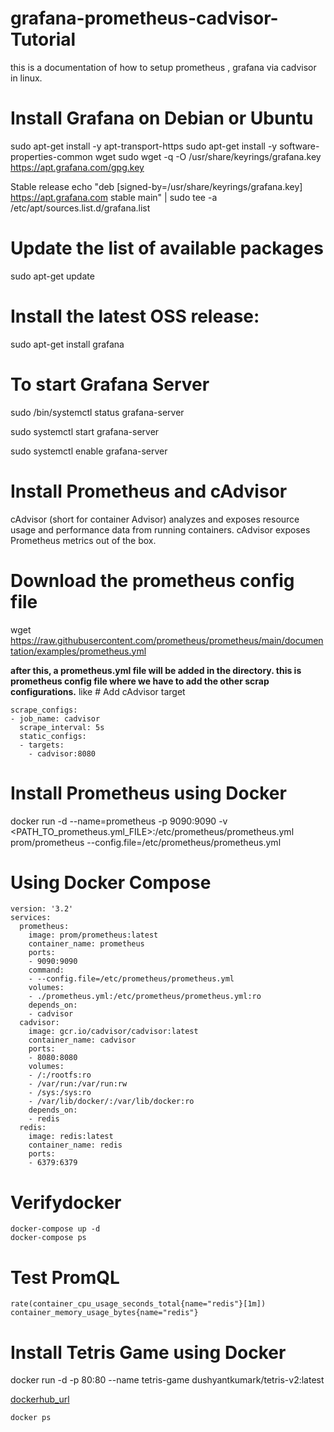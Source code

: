 # grafana-prometheus-cadvisor-Tutorial


this is a documentation of how to setup prometheus , grafana via cadvisor in linux.

# Install Grafana on Debian or Ubuntu

sudo apt-get install -y apt-transport-https
sudo apt-get install -y software-properties-common wget
sudo wget -q -O /usr/share/keyrings/grafana.key https://apt.grafana.com/gpg.key

Stable release
echo "deb [signed-by=/usr/share/keyrings/grafana.key] https://apt.grafana.com stable main" | sudo tee -a /etc/apt/sources.list.d/grafana.list

# Update the list of available packages

sudo apt-get update

# Install the latest OSS release:

sudo apt-get install grafana

# To start Grafana Server

sudo /bin/systemctl status grafana-server

sudo systemctl start grafana-server

sudo systemctl enable grafana-server

# Install Prometheus and cAdvisor

cAdvisor (short for container Advisor) analyzes and exposes resource usage and performance data from running containers. cAdvisor exposes Prometheus metrics out of the box.

# Download the prometheus config file

wget https://raw.githubusercontent.com/prometheus/prometheus/main/documentation/examples/prometheus.yml

**after this, a prometheus.yml file will be added in the directory. this is prometheus config file where we have to add the other scrap configurations.**
like # Add cAdvisor target

```
scrape_configs:
- job_name: cadvisor
  scrape_interval: 5s
  static_configs:
  - targets:
    - cadvisor:8080
```

# Install Prometheus using Docker

docker run -d --name=prometheus -p 9090:9090 -v <PATH_TO_prometheus.yml_FILE>:/etc/prometheus/prometheus.yml prom/prometheus --config.file=/etc/prometheus/prometheus.yml

# Using Docker Compose


```
version: '3.2'
services:
  prometheus:
    image: prom/prometheus:latest
    container_name: prometheus
    ports:
    - 9090:9090
    command:
    - --config.file=/etc/prometheus/prometheus.yml
    volumes:
    - ./prometheus.yml:/etc/prometheus/prometheus.yml:ro
    depends_on:
    - cadvisor
  cadvisor:
    image: gcr.io/cadvisor/cadvisor:latest
    container_name: cadvisor
    ports:
    - 8080:8080
    volumes:
    - /:/rootfs:ro
    - /var/run:/var/run:rw
    - /sys:/sys:ro
    - /var/lib/docker/:/var/lib/docker:ro
    depends_on:
    - redis
  redis:
    image: redis:latest
    container_name: redis
    ports:
    - 6379:6379
```


# Verifydocker

```
docker-compose up -d
docker-compose ps
```

# Test PromQL

```
rate(container_cpu_usage_seconds_total{name="redis"}[1m])
container_memory_usage_bytes{name="redis"}
```

# Install Tetris Game using Docker

docker run -d -p 80:80 --name tetris-game dushyantkumark/tetris-v2:latest

[dockerhub_url](https://hub.docker.com/repositories/dushyantkumark)

```
docker ps
```
